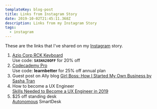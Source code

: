 ```yaml
---
templateKey: blog-post
title: Links from Instagram Story
date: 2019-10-02T21:45:11.368Z
description: Links from my Instagram Story
tags:
  - instagram
---
```

These are the links that I've shared on my [Instagram](https://www.instagram.com/sasha.codes) story.

1. [Azio Corp RCK Keyboard](https://aziocorp.com/collections/keyboard/products/rck?variant=13401223823403)\
   Use code: **`SASHA20OFF`** for 20% off
2. [Codecademy Pro](https://www.codecademy.com/pro/membership)\
   Use code: **learnbetter** for 25% off annual plan
3. Guest post on Ally blog
   [Girl Boss: How I Started My Own Business by Sasha Tran](https://www.ally.com/do-it-right/trends/tips-for-starting-and-growing-your-own-business/)
4. How to become a UX Engineer\
   [Skills Needed to Become a UX Engineer in 2019](https://uxengineer.com/skills-needed-become-a-ux-engineer/)
5. $25 off standing desk\
   [Autonomous](https://bit.ly/2xh8Qnm) SmartDesk
